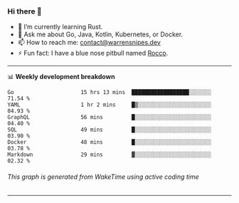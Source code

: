 ### Hi there 👋

- 🌱 I’m currently learning Rust.
- 💬 Ask me about Go, Java, Kotlin, Kubernetes, or Docker.
- 📫 How to reach me: contact@warrensnipes.dev
- ⚡ Fun fact: I have a blue nose pitbull named [Rocco](https://i.imgur.com/iLsSCKu.jpg).

-------

📊 **Weekly development breakdown**
<!--START_SECTION:waka-->

```text
Go                     15 hrs 13 mins  ██████████████████░░░░░░░   71.54 %
YAML                   1 hr 2 mins     █▒░░░░░░░░░░░░░░░░░░░░░░░   04.93 %
GraphQL                56 mins         █░░░░░░░░░░░░░░░░░░░░░░░░   04.40 %
SQL                    49 mins         █░░░░░░░░░░░░░░░░░░░░░░░░   03.90 %
Docker                 48 mins         █░░░░░░░░░░░░░░░░░░░░░░░░   03.78 %
Markdown               29 mins         ▓░░░░░░░░░░░░░░░░░░░░░░░░   02.32 %
```

<!--END_SECTION:waka-->
###### *This graph is generated from WakeTime using active coding time*
-------
